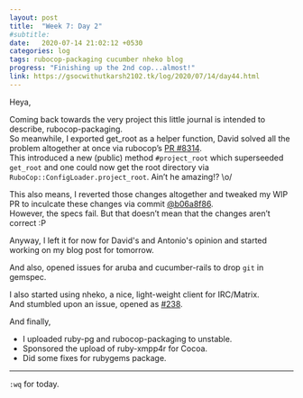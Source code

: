 ```yaml
---
layout: post
title:  "Week 7: Day 2"
#subtitle:
date:   2020-07-14 21:02:12 +0530
categories: log
tags: rubocop-packaging cucumber nheko blog
progress: "Finishing up the 2nd cop...almost!"
link: https://gsocwithutkarsh2102.tk/log/2020/07/14/day44.html
---
```


Heya,

Coming back towards the very project this little journal is intended to
describe, rubocop-packaging.  
So meanwhile, I exported get_root as a helper function, David solved all
the problem altogether at once via rubocop’s [PR #8314](https://github.com/rubocop-hq/rubocop/pull/8314).  
This introduced a new (public) method `#project_root` which superseeded
`get_root` and one could now get the root directory via
`RuboCop::ConfigLoader.project_root`. Ain’t he amazing!? \o/

This also means, I reverted those changes altogether and tweaked my WIP
PR to inculcate these changes via commit [@b06a8f86](https://github.com/utkarsh2102/rubocop-packaging/pull/4/commits/b06a8f86836db03dd9d3f56dffab7daa6d09f7b9).  
However, the specs fail. But that doesn’t mean that the changes aren’t
correct :P  

Anyway, I left it for now for David's and Antonio's opinion and started
working on my blog post for tomorrow.

And also, opened issues for aruba and cucumber-rails to drop `git` in gemspec.

I also started using nheko, a nice, light-weight client for IRC/Matrix.  
And stumbled upon an issue, opened as [#238](https://github.com/Nheko-Reborn/nheko/issues/238).

And finally,
- I uploaded ruby-pg and rubocop-packaging to unstable.  
- Sponsored the upload of ruby-xmpp4r for Cocoa.
- Did some fixes for rubygems package.

---

`:wq` for today.
